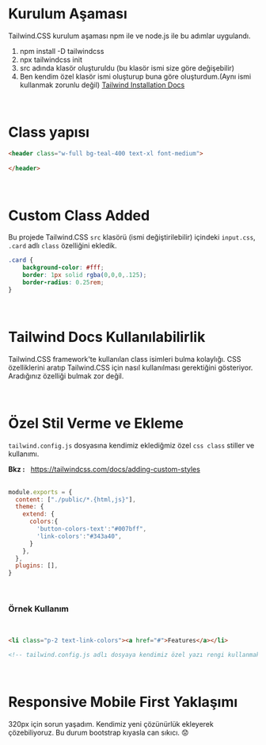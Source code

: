 # Kurulum Aşaması
Tailwind.CSS kurulum aşaması npm ile ve node.js ile bu adımlar uygulandı. <br>
1. npm install -D tailwindcss
2. npx tailwindcss init
3. src adında klasör oluşturuldu (bu klasör ismi size göre değişebilir)
4. Ben kendim özel klasör ismi oluşturup buna göre oluşturdum.(Aynı ismi kullanmak zorunlu değil) [Tailwind Installation Docs](https://tailwindcss.com/docs/installation) 

<br>

# Class yapısı 
```html
<header class="w-full bg-teal-400 text-xl font-medium">
    
</header>
```
<br>

# Custom Class Added

Bu projede Tailwind.CSS `src` klasörü (ismi değiştirilebilir) içindeki `input.css`, `.card` adlı `class` özelliğini ekledik.

```css
.card {
    background-color: #fff;
    border: 1px solid rgba(0,0,0,.125);
    border-radius: 0.25rem;
}
``` 
<br>

# Tailwind Docs Kullanılabilirlik
Tailwind.CSS framework'te kullanılan class isimleri bulma kolaylığı. CSS özelliklerini aratıp Tailwind.CSS için nasıl kullanılması gerektiğini gösteriyor. Aradığınız özelliği bulmak zor değil.

<br>

# Özel Stil Verme ve Ekleme
`tailwind.config.js` dosyasına kendimiz eklediğmiz özel `css class` stiller ve kullanımı.  <br>

**Bkz :** &nbsp; https://tailwindcss.com/docs/adding-custom-styles <br>
<br>

```javascript
module.exports = {
  content: ["./public/*.{html,js}"],
  theme: {
    extend: {
      colors:{
        'button-colors-text':"#007bff",
        'link-colors':"#343a40",
      }
    },
  },
  plugins: [],
}
```
<br>

### **Örnek Kullanım** 
<br>

```html
<li class="p-2 text-link-colors"><a href="#">Features</a></li>

<!-- tailwind.config.js adlı dosyaya kendimiz özel yazı rengi kullanmak istediğimiz class ismi ve renk kodunu oluşturduk. Bunu kullanırken sorun yaşamadık. -->
```

<br>

# Responsive Mobile First Yaklaşımı
320px için sorun yaşadım. Kendimiz yeni çözünürlük ekleyerek çözebiliyoruz. Bu durum bootstrap kıyasla can sıkıcı. :worried: